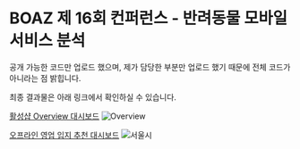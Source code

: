 # BOAZ 제 16회 컨퍼런스 - 반려동물 모바일 서비스 분석

공개 가능한 코드만 업로드 했으며, 제가 담당한 부분만 업로드 했기 때문에 전체 코드가 아니라는 점 밝힙니다.

최종 결과물은 아래 링크에서 확인하실 수 있습니다.   

[활성샵 Overview 대시보드](https://public.tableau.com/app/profile/annalody/viz/BOAZADVConfereceOVERVIEW/Overview)
![Overview](https://user-images.githubusercontent.com/45250049/181683080-92a7f326-5cb4-467a-8ca7-08acc7759758.png)

[오프라인 영업 입지 추천 대시보드](https://public.tableau.com/app/profile/annalody/viz/BOAZADVConference_16588264887500/sheet0)
![서울시](https://user-images.githubusercontent.com/45250049/181683082-94bfe2f4-798f-4a10-b146-44461ada5806.png)

